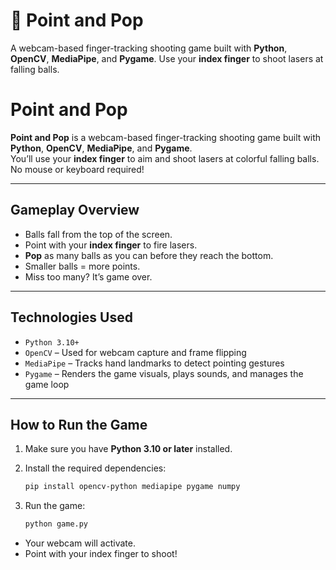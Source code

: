 # 🎯 Point and Pop

A webcam-based finger-tracking shooting game built with **Python**, **OpenCV**, **MediaPipe**, and **Pygame**.
Use your **index finger** to shoot lasers at falling balls.

# Point and Pop

**Point and Pop** is a webcam-based finger-tracking shooting game built with **Python**, **OpenCV**, **MediaPipe**, and **Pygame**.  
You’ll use your **index finger** to aim and shoot lasers at colorful falling balls. No mouse or keyboard required!

---
## Gameplay Overview

- Balls fall from the top of the screen.
- Point with your **index finger** to fire lasers.
- **Pop** as many balls as you can before they reach the bottom.
- Smaller balls = more points.
- Miss too many? It’s game over.

---
## Technologies Used

- `Python 3.10+`
- `OpenCV` – Used for webcam capture and frame flipping
- `MediaPipe` – Tracks hand landmarks to detect pointing gestures
- `Pygame` – Renders the game visuals, plays sounds, and manages the game loop

---
## How to Run the Game

1. Make sure you have **Python 3.10 or later** installed.
2. Install the required dependencies:

    ```bash
    pip install opencv-python mediapipe pygame numpy
    ```

3. Run the game:

    ```bash
    python game.py
    ```

- Your webcam will activate.  
- Point with your index finger to shoot!
